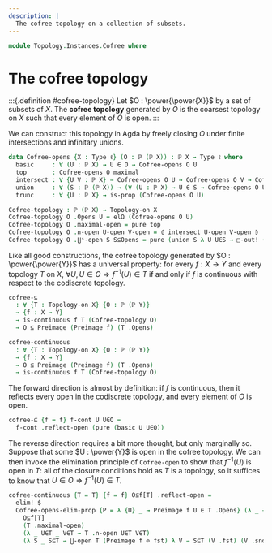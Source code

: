 ```yaml
---
description: |
  The cofree topology on a collection of subsets.
---
```

<!--
```agda
open import 1Lab.Reflection.Induction

open import Cat.Prelude

open import Data.Power

open import Topology.Base
```
-->

```agda
module Topology.Instances.Cofree where
```

# The cofree topology

:::{.definition #cofree-topology}
Let $O : \power{\power{X}}$ by a set of subsets of $X$.
The **cofree topology** generated by $O$ is the coarsest
topology on $X$ such that every element of $O$ is open.
:::


<!--
```agda
private variable
  ℓ : Level
  X Y : Type ℓ

open Topology-on
open is-continuous
```
-->

We can construct this topology in Agda by freely closing $O$ under
finite intersections and infinitary unions.

```agda
data Cofree-opens {X : Type ℓ} (O : ℙ (ℙ X)) : ℙ X → Type ℓ where
  basic     : ∀ (U : ℙ X) → U ∈ O → Cofree-opens O U
  top       : Cofree-opens O maximal
  intersect : ∀ {U V : ℙ X} → Cofree-opens O U → Cofree-opens O V → Cofree-opens O (U ∩ V)
  union     : ∀ (S : ℙ (ℙ X)) → (∀ (U : ℙ X) → U ∈ S → Cofree-opens O U) → Cofree-opens O (⋃ˢ S)
  trunc     : ∀ {U : ℙ X} → is-prop (Cofree-opens O U)
```

<!--
```agda
unquoteDecl Cofree-opens-elim-prop = make-elim-n 1 Cofree-opens-elim-prop (quote Cofree-opens)

instance
  HLevel-Cofree-opens
    : ∀ {O : ℙ (ℙ X)} {U : ℙ X}
    → H-Level (Cofree-opens O U) 1
  HLevel-Cofree-opens = prop-instance trunc
```
-->

```agda
Cofree-topology : ℙ (ℙ X) → Topology-on X
Cofree-topology O .Opens U = elΩ (Cofree-opens O U)
Cofree-topology O .maximal-open = pure top
Cofree-topology O .∩-open U-open V-open = ⦇ intersect U-open V-open ⦈
Cofree-topology O .⋃ˢ-open S S⊆Opens = pure (union S λ U U∈S → □-out! (S⊆Opens U U∈S))
```

Like all good constructions, the cofree topology generated by
$O : \power{\power{Y}}$ has a universal property: for every
$f : X \to Y$ and every topology $T$ on $X$, $\forall U,\, U \in O \Rightarrow f^{-1}(U) \in T$
if and only if $f$ is continuous with respect to the codiscrete topology.

```agda
cofree-⊆
  : ∀ {T : Topology-on X} {O : ℙ (ℙ Y)}
  → {f : X → Y}
  → is-continuous f T (Cofree-topology O)
  → O ⊆ Preimage (Preimage f) (T .Opens)

cofree-continuous
  : ∀ {T : Topology-on X} {O : ℙ (ℙ Y)}
  → {f : X → Y}
  → O ⊆ Preimage (Preimage f) (T .Opens)
  → is-continuous f T (Cofree-topology O)
```

The forward direction is almost by definition: if $f$ is continuous, then
it reflects every open in the codiscrete topology, and every element of $O$
is open.

```agda
cofree-⊆ {f = f} f-cont U U∈O =
  f-cont .reflect-open (pure (basic U U∈O))
```

The reverse direction requires a bit more thought, but only marginally so.
Suppose that some $U : \power{Y}$ is open in the cofree topology. We can
then invoke the elimination principle of `Cofree-open` to show that
$f^{-1}(U)$ is open in $T$: all of the closure conditions hold as $T$
is a topology, so it suffices to know that $U \in O \Rightarrow f^{-1}(U) \in T$.
```agda
cofree-continuous {T = T} {f = f} O⊆f[T] .reflect-open =
  elim! $
  Cofree-opens-elim-prop {P = λ {U} _ → Preimage f U ∈ T .Opens} (λ _ → hlevel 1)
    O⊆f[T]
    (T .maximal-open)
    (λ _ U∈T _ V∈T → T .∩-open U∈T V∈T)
    (λ S _ S⊆T → ⋃-open T (Preimage f ⊙ fst) λ V → S⊆T (V .fst) (V .snd))
```
